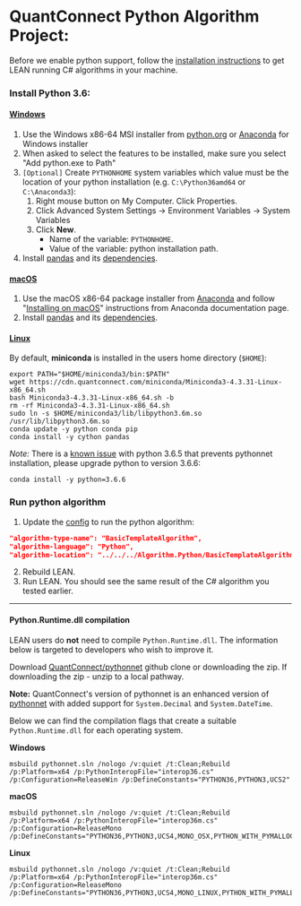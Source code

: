 QuantConnect Python Algorithm Project:
=============

Before we enable python support, follow the [installation instructions](https://github.com/QuantConnect/Lean#installation-instructions) to get LEAN running C# algorithms in your machine. 

### Install Python 3.6:
#### [Windows](https://github.com/QuantConnect/Lean#windows)
1. Use the Windows x86-64 MSI installer from [python.org](https://www.python.org/downloads/release/python-366/) or [Anaconda](https://repo.anaconda.com/archive/Anaconda3-5.2.0-Windows-x86_64.exe) for Windows installer
2. When asked to select the features to be installed, make sure you select "Add python.exe to Path"
3. `[Optional]` Create `PYTHONHOME` system variables which value must be the location of your python installation (e.g. `C:\Python36amd64` or `C:\Anaconda3`):
   1. Right mouse button on My Computer. Click Properties.
   2. Click Advanced System Settings -> Environment Variables -> System Variables
   3. Click **New**. 
        - Name of the variable: `PYTHONHOME`. 
        - Value of the variable: python installation path.
4. Install [pandas](https://pandas.pydata.org/) and its [dependencies](https://pandas.pydata.org/pandas-docs/stable/install.html#dependencies).

#### [macOS](https://github.com/QuantConnect/Lean#macos)
1. Use the macOS x86-64 package installer from [Anaconda](https://repo.anaconda.com/archive/Anaconda3-5.2.0-MacOSX-x86_64.pkg) and follow "[Installing on macOS](https://docs.anaconda.com/anaconda/install/mac-os)" instructions from Anaconda documentation page.
2. Install [pandas](https://pandas.pydata.org/) and its [dependencies](https://pandas.pydata.org/pandas-docs/stable/install.html#dependencies).

#### [Linux](https://github.com/QuantConnect/Lean#linux-debian-ubuntu)
By default, **miniconda** is installed in the users home directory (`$HOME`):
```
export PATH="$HOME/miniconda3/bin:$PATH"
wget https://cdn.quantconnect.com/miniconda/Miniconda3-4.3.31-Linux-x86_64.sh
bash Miniconda3-4.3.31-Linux-x86_64.sh -b
rm -rf Miniconda3-4.3.31-Linux-x86_64.sh
sudo ln -s $HOME/miniconda3/lib/libpython3.6m.so /usr/lib/libpython3.6m.so
conda update -y python conda pip
conda install -y cython pandas
```

*Note:* There is a [known issue](https://github.com/pythonnet/pythonnet/issues/609) with python 3.6.5 that prevents pythonnet installation, please upgrade python to version 3.6.6:
```
conda install -y python=3.6.6
```

### Run python algorithm
1. Update the [config](https://github.com/QuantConnect/Lean/blob/master/Launcher/config.json) to run the python algorithm:
```json
"algorithm-type-name": "BasicTemplateAlgorithm",
"algorithm-language": "Python",
"algorithm-location": "../../../Algorithm.Python/BasicTemplateAlgorithm.py",
```
 2. Rebuild LEAN.
 3. Run LEAN. You should see the same result of the C# algorithm you tested earlier.

___
#### Python.Runtime.dll compilation
LEAN users do **not** need to compile `Python.Runtime.dll`. The information below is targeted to developers who wish to improve it. 

Download [QuantConnect/pythonnet](https://github.com/QuantConnect/pythonnet/) github clone or downloading the zip. If downloading the zip - unzip to a local pathway.

**Note:** QuantConnect's version of pythonnet is an enhanced version of [pythonnet](https://github.com/pythonnet/pythonnet) with added support for `System.Decimal` and `System.DateTime`.

Below we can find the compilation flags that create a suitable `Python.Runtime.dll` for each operating system.

**Windows**
```
msbuild pythonnet.sln /nologo /v:quiet /t:Clean;Rebuild /p:Platform=x64 /p:PythonInteropFile="interop36.cs" /p:Configuration=ReleaseWin /p:DefineConstants="PYTHON36,PYTHON3,UCS2"
```
**macOS**
```
msbuild pythonnet.sln /nologo /v:quiet /t:Clean;Rebuild /p:Platform=x64 /p:PythonInteropFile="interop36m.cs" /p:Configuration=ReleaseMono /p:DefineConstants="PYTHON36,PYTHON3,UCS4,MONO_OSX,PYTHON_WITH_PYMALLOC"
```
**Linux**
```
msbuild pythonnet.sln /nologo /v:quiet /t:Clean;Rebuild /p:Platform=x64 /p:PythonInteropFile="interop36m.cs" /p:Configuration=ReleaseMono /p:DefineConstants="PYTHON36,PYTHON3,UCS4,MONO_LINUX,PYTHON_WITH_PYMALLOC"
```

